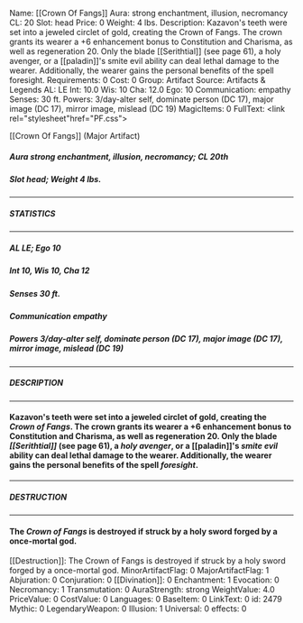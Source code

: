 Name: [[Crown Of Fangs]]
Aura: strong enchantment, illusion, necromancy
CL: 20
Slot: head
Price: 0
Weight: 4 lbs.
Description: Kazavon's teeth were set into a jeweled circlet of gold, creating the Crown of Fangs. The crown grants its wearer a +6 enhancement bonus to Constitution and Charisma, as well as regeneration 20. Only the blade [[Serithtial]] (see page 61), a holy avenger, or a [[paladin]]'s smite evil ability can deal lethal damage to the wearer. Additionally, the wearer gains the personal benefits of the spell foresight.
Requirements: 0
Cost: 0
Group: Artifact
Source: Artifacts & Legends
AL: LE
Int: 10.0
Wis: 10
Cha: 12.0
Ego: 10
Communication: empathy
Senses: 30 ft.
Powers: 3/day-alter self, dominate person (DC 17), major image (DC 17), mirror image, mislead (DC 19)
MagicItems: 0
FullText: <link rel="stylesheet"href="PF.css"><div class="heading"><p class="alignleft">[[Crown Of Fangs]] (Major Artifact)</p><div style="clear: both;"></div></div><div><h5><b>Aura </b>strong enchantment, illusion, necromancy; <b>CL </b>20th</h5><h5><b>Slot </b>head; <b>Weight </b>4 lbs.</h5></div><hr/><div><h5><b>STATISTICS</b></h5></div><hr/><div><h5><b>AL </b>LE; <b>Ego </b>10</h5><h5><b>Int </b>10, <b>Wis </b>10, <b>Cha </b>12</h5><h5><b>Senses </b>30 ft.</h5><h5><b>Communication </b>empathy</h5><h5><b>Powers </b>3/day-alter self, dominate person (DC 17), major image (DC 17), mirror image, mislead (DC 19)</h5></div><hr/><div><h5><b>DESCRIPTION</b></h5></div><hr/><div><h4><p>Kazavon's teeth were set into a jeweled circlet of gold, creating the <i>Crown of Fangs</i>. The crown grants its wearer a +6 enhancement bonus to Constitution and Charisma, as well as regeneration 20. Only the blade <i>[[Serithtial]]</i> (see page 61), a <i>holy avenger</i>, or a [[paladin]]'s <i>smite evil</i> ability can deal lethal damage to the wearer. Additionally, the wearer gains the personal benefits of the spell <i>foresight</i>.</p></h4></div><hr/><div><h5><b>DESTRUCTION</b></h5></div><hr/><div><h4><p>The <i>Crown of Fangs</i> is destroyed if struck by a holy sword forged by a once-mortal god.</p></h4></div>
[[Destruction]]: The Crown of Fangs is destroyed if struck by a holy sword forged by a once-mortal god.
MinorArtifactFlag: 0
MajorArtifactFlag: 1
Abjuration: 0
Conjuration: 0
[[Divination]]: 0
Enchantment: 1
Evocation: 0
Necromancy: 1
Transmutation: 0
AuraStrength: strong
WeightValue: 4.0
PriceValue: 0
CostValue: 0
Languages: 0
BaseItem: 0
LinkText: 0
id: 2479
Mythic: 0
LegendaryWeapon: 0
Illusion: 1
Universal: 0
effects: 0
